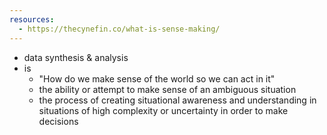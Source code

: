 ```yaml
---
resources:
  - https://thecynefin.co/what-is-sense-making/
---
```


- data synthesis & analysis
- is
	- "How do we make sense of the world so we can act in it"
	- the ability or attempt to make sense of an ambiguous situation
	- the process of creating situational awareness and understanding in situations of high complexity or uncertainty in order to make decisions